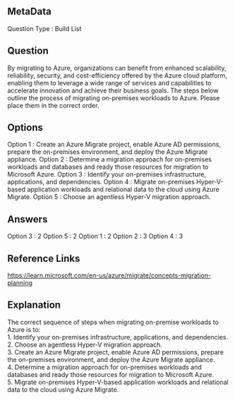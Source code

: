 ## MetaData
Question Type : Build List

## Question
By migrating to Azure, organizations can benefit from enhanced scalability, reliability, security, and cost-efficiency offered by the Azure cloud platform, enabling them to leverage a wide range of services and capabilities to accelerate innovation and achieve their business goals. The steps below outline the process of migrating on-premises workloads to Azure. Please place them in the correct order.  

## Options
Option 1 : Create an Azure Migrate project, enable Azure AD permissions, prepare the on-premises environment, and deploy the Azure Migrate appliance. 
Option 2 : Determine a migration approach for on-premises workloads and databases and ready those resources for migration to Microsoft Azure. 
Option 3 : Identify your on-premises infrastructure, applications, and dependencies. 
Option 4 : Migrate on-premises Hyper-V-based application workloads and relational data to the cloud using Azure Migrate. 
Option 5 : Choose an agentless Hyper-V migration approach. 

## Answers
Option 3 : 2
Option 5 : 2
Option 1 : 2
Option 2 : 3
Option 4 : 3

## Reference Links
https://learn.microsoft.com/en-us/azure/migrate/concepts-migration-planning 

## Explanation 
The correct sequence of steps when migrating on-premise workloads to Azure is to: <br>1. Identify your on-premises infrastructure, applications, and dependencies.<br>2. Choose an agentless Hyper-V migration approach.<br>3. Create an Azure Migrate project, enable Azure AD permissions, prepare the on-premises environment, and deploy the Azure Migrate appliance.<br>4. Determine a migration approach for on-premises workloads and databases and ready those resources for migration to Microsoft Azure.<br>5. Migrate on-premises Hyper-V-based application workloads and relational data to the cloud using Azure Migrate. 


